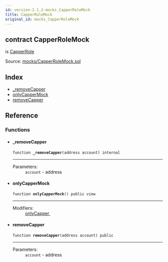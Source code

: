 ```yaml
---
id: version-2.1.2-mocks_CapperRoleMock
title: CapperRoleMock
original_id: mocks_CapperRoleMock
---
```


<div class="contract-doc"><div class="contract"><h2 class="contract-header"><span class="contract-kind">contract</span> CapperRoleMock</h2><p class="base-contracts"><span>is</span> <a href="access_roles_CapperRole.html">CapperRole</a></p><div class="source">Source: <a href="https://github.com/OpenZeppelin/zeppelin-solidity/blob/v2.1.2/contracts/mocks/CapperRoleMock.sol" target="_blank">mocks/CapperRoleMock.sol</a></div></div><div class="index"><h2>Index</h2><ul><li><a href="mocks_CapperRoleMock.html#_removeCapper">_removeCapper</a></li><li><a href="mocks_CapperRoleMock.html#onlyCapperMock">onlyCapperMock</a></li><li><a href="mocks_CapperRoleMock.html#removeCapper">removeCapper</a></li></ul></div><div class="reference"><h2>Reference</h2><div class="functions"><h3>Functions</h3><ul><li><div class="item function"><span id="_removeCapper" class="anchor-marker"></span><h4 class="name">_removeCapper</h4><div class="body"><code class="signature">function <strong>_removeCapper</strong><span>(address account) </span><span>internal </span></code><hr/><dl><dt><span class="label-parameters">Parameters:</span></dt><dd><div><code>account</code> - address</div></dd></dl></div></div></li><li><div class="item function"><span id="onlyCapperMock" class="anchor-marker"></span><h4 class="name">onlyCapperMock</h4><div class="body"><code class="signature">function <strong>onlyCapperMock</strong><span>() </span><span>public </span><span>view </span></code><hr/><dl><dt><span class="label-modifiers">Modifiers:</span></dt><dd><a href="access_roles_CapperRole.html#onlyCapper">onlyCapper </a></dd></dl></div></div></li><li><div class="item function"><span id="removeCapper" class="anchor-marker"></span><h4 class="name">removeCapper</h4><div class="body"><code class="signature">function <strong>removeCapper</strong><span>(address account) </span><span>public </span></code><hr/><dl><dt><span class="label-parameters">Parameters:</span></dt><dd><div><code>account</code> - address</div></dd></dl></div></div></li></ul></div></div></div>
